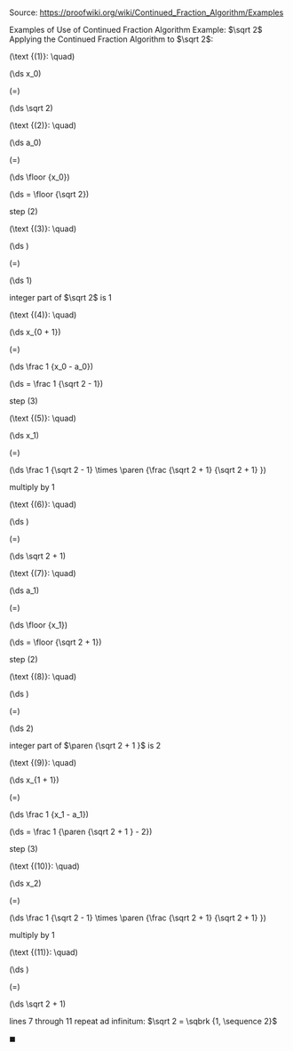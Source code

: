 # 

Source: https://proofwiki.org/wiki/Continued_Fraction_Algorithm/Examples

Examples of Use of Continued Fraction Algorithm
Example: $\sqrt 2$
Applying the Continued Fraction Algorithm to $\sqrt 2$:




\(\text {(1)}: \quad\)









\(\ds x_0\)

\(=\)







\(\ds \sqrt 2\)










\(\text {(2)}: \quad\)









\(\ds a_0\)

\(=\)







\(\ds \floor {x_0}\)

\(\ds = \floor {\sqrt 2}\)



step $(2)$




\(\text {(3)}: \quad\)









\(\ds \)

\(=\)







\(\ds 1\)





integer part of $\sqrt 2$ is $1$




\(\text {(4)}: \quad\)









\(\ds x_{0 + 1}\)

\(=\)







\(\ds \frac 1 {x_0 - a_0}\)

\(\ds = \frac 1 {\sqrt 2 - 1}\)



step $(3)$




\(\text {(5)}: \quad\)









\(\ds x_1\)

\(=\)







\(\ds \frac 1 {\sqrt 2 - 1} \times \paren {\frac {\sqrt 2 + 1} {\sqrt 2 + 1} }\)





multiply by $1$




\(\text {(6)}: \quad\)









\(\ds \)

\(=\)







\(\ds \sqrt 2 + 1\)










\(\text {(7)}: \quad\)









\(\ds a_1\)

\(=\)







\(\ds \floor {x_1}\)

\(\ds = \floor {\sqrt 2 + 1}\)



step $(2)$




\(\text {(8)}: \quad\)









\(\ds \)

\(=\)







\(\ds 2\)





integer part of $\paren {\sqrt 2 + 1 }$ is $2$




\(\text {(9)}: \quad\)









\(\ds x_{1 + 1}\)

\(=\)







\(\ds \frac 1 {x_1 - a_1}\)

\(\ds = \frac 1 {\paren {\sqrt 2 + 1 } - 2}\)



step $(3)$




\(\text {(10)}: \quad\)









\(\ds x_2\)

\(=\)







\(\ds \frac 1 {\sqrt 2 - 1} \times \paren {\frac {\sqrt 2 + 1} {\sqrt 2 + 1} }\)





multiply by $1$




\(\text {(11)}: \quad\)









\(\ds \)

\(=\)







\(\ds \sqrt 2 + 1\)





lines $7$ through $11$ repeat ad infinitum: $\sqrt 2 = \sqbrk {1, \sequence 2}$



$\blacksquare$





